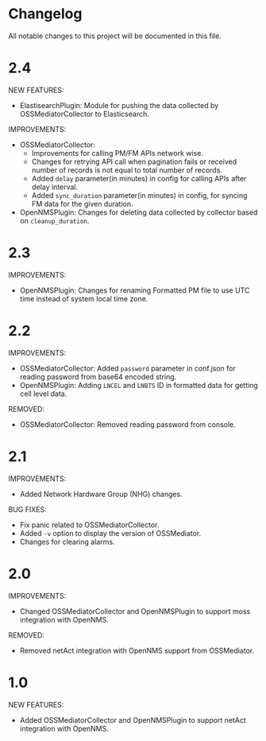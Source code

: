 # Changelog
All notable changes to this project will be documented in this file.

# 2.4

NEW FEATURES:

* ElastisearchPlugin: Module for pushing the data collected by OSSMediatorCollector to Elasticsearch.

IMPROVEMENTS:

* OSSMediatorCollector:  
    * Improvements for calling PM/FM APIs network wise.
    * Changes for retrying API call when pagination fails or received number of records is not equal to total number of records.  
    * Added `delay` parameter(in minutes) in config for calling APIs after delay interval.
    * Added `sync_duration` parameter(in minutes) in config, for syncing FM data for the given duration.    
* OpenNMSPlugin: Changes for deleting data collected by collector based on `cleanup_duration`.

# 2.3

IMPROVEMENTS:

* OpenNMSPlugin: Changes for renaming Formatted PM file to use UTC time instead of system local time zone.

# 2.2

IMPROVEMENTS:

* OSSMediatorCollector: Added `password` parameter in conf.json for reading password from base64 encoded string.
* OpenNMSPlugin: Adding `LNCEL` and `LNBTS` ID in formatted data for getting cell level data.

REMOVED:

* OSSMediatorCollector: Removed reading password from console.

# 2.1

IMPROVEMENTS:

* Added Network Hardware Group (NHG) changes.

BUG FIXES:

* Fix panic related to OSSMediatorCollector.
* Added `-v` option to display the version of OSSMediator.
* Changes for clearing alarms.

# 2.0

IMPROVEMENTS:

* Changed OSSMediatorCollector and OpenNMSPlugin to support moss integration with OpenNMS.

REMOVED:

* Removed netAct integration with OpenNMS support from OSSMediator.


# 1.0

NEW FEATURES:

* Added OSSMediatorCollector and OpenNMSPlugin to support netAct integration with OpenNMS.
